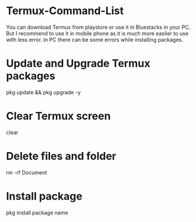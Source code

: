 # Termux-Command-List
You can download Termux from playstore or use it in Bluestacks in your PC. But I recommend to use it in mobile phone as it is much more easiler to use with less error. In PC there can be some errors while installing packages.

# Update and Upgrade Termux packages
pkg update && pkg upgrade -y 

# Clear Termux screen
clear

# Delete files and folder
rm -rf Document

# Install package
pkg install package name
